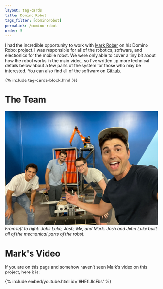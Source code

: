 ```yaml
---
layout: tag-cards
title: Domino Robot
tags_filter: [dominorobot]
permalink: /domino-robot
order: 5
---
```


I had the incredible opportunity to work with [Mark Rober](https://www.youtube.com/user/onemeeeliondollars) on his Domino Robot project. I was responsible for all of the robotics, software, and electronics for the mobile robot. We were only able to cover a tiny bit about how the robot works in the main video, so I’ve written up more technical details below about a few parts of the system for those who may be interested. You can also find all of the software on [Github](https://github.com/alexbaucom17/DominoRobot). 

{% include tag-cards-block.html %}

# The Team

![](assets/DominoRobot/team.jpg)
_From left to right: John Luke, Josh, Me, and Mark. Josh and John Luke built all of the mechanical parts of the robot._

# Mark's Video

If you are on this page and somehow haven’t seen Mark’s video on this project, here it is:

{% include embed/youtube.html id='8HEfIJlcFbs' %}